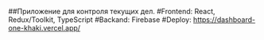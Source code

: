 ##Приложение для контроля текущих дел.
#Frontend: React, Redux/Toolkit, TypeScript
#Backand: Firebase
#Deploy: https://dashboard-one-khaki.vercel.app/
